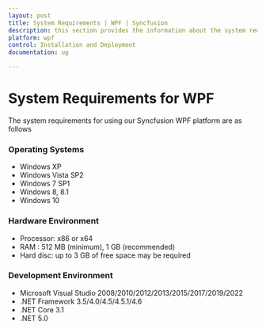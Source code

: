 ```yaml
---
layout: post
title: System Requirements | WPF | Syncfusion
description: this section provides the information about the system requirements for WPF platform with supported browsers
platform: wpf
control: Installation and Deployment
documentation: ug

---
```


# System Requirements for WPF

The system requirements for using our Syncfusion WPF platform are as follows

### Operating Systems

* Windows XP
* Windows Vista SP2
* Windows 7 SP1
* Windows 8, 8.1
* Windows 10


### Hardware Environment

* Processor: x86 or x64
* RAM : 512 MB (minimum), 1 GB (recommended)
* Hard disc: up to 3 GB of free space may be required

### Development Environment

* Microsoft Visual Studio 2008/2010/2012/2013/2015/2017/2019/2022
* .NET Framework 3.5/4.0/4.5/4.5.1/4.6
* .NET Core 3.1
* .NET 5.0